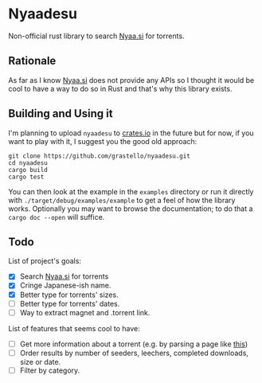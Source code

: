 # Nyaadesu
Non-official rust library to search [Nyaa.si](https://nyaa.si) for torrents.

## Rationale
As far as I know [Nyaa.si](https://nyaa.si) does not provide any APIs so I thought it would be cool to have a way to do so in Rust and that's why this library exists.

## Building and Using it
I'm planning to upload `nyaadesu` to [crates.io](https://crates.io) in the future but for now, if you want to play with it, I suggest you the good old approach:

```
git clone https://github.com/grastello/nyaadesu.git
cd nyaadesu
cargo build
cargo test
```

You can then look at the example in the `examples` directory or run it directly with `./target/debug/examples/example` to get a feel of how the library works. Optionally you may want to browse the documentation; to do that a `cargo doc --open` will suffice.

## Todo
List of project's goals:

- [X] Search [Nyaa.si](https://nyaa.si) for torrents
- [X] Cringe Japanese-ish name.
- [X] Better type for torrents' sizes.
- [ ] Better type for torrents' dates.
- [ ] Way to extract magnet and .torrent link.

List of features that seems cool to have:
- [ ] Get more information about a torrent (e.g. by parsing a page like [this](https://nyaa.si/view/644786))
- [ ] Order results by number of seeders, leechers, completed downloads, size or date.
- [ ] Filter by category.
